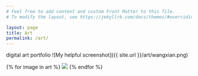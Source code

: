 ```yaml
---
# Feel free to add content and custom Front Matter to this file.
# To modify the layout, see https://jekyllrb.com/docs/themes/#overriding-theme-defaults

layout: page
title: Art
permalink: /art/
---
```

digital art portfolio
![My helpful screenshot]({{ site.url }}/art/wangxian.png)

<div class="image-gallery">
  {% for image in art %}
	 <img src="{{ site.url }}{{ image.path }}"/>
  {% endfor %}
</div>
